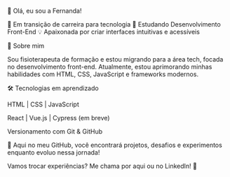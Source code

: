 
👋 Olá, eu sou a Fernanda!

🔄 Em transição de carreira para tecnologia
🎯 Estudando Desenvolvimento Front-End
💡 Apaixonada por criar interfaces intuitivas e acessíveis

🚀 Sobre mim

Sou fisioterapeuta de formação e estou migrando para a área tech, focada no desenvolvimento front-end. Atualmente, estou aprimorando minhas habilidades com HTML, CSS, JavaScript e frameworks modernos.

🛠️ Tecnologias em aprendizado

HTML | CSS | JavaScript

React | Vue.js | Cypress (em breve)

Versionamento com Git & GitHub


📌 Aqui no meu GitHub, você encontrará projetos, desafios e experimentos enquanto evoluo nessa jornada!

Vamos trocar experiências? Me chama por aqui ou no LinkedIn! 🚀

